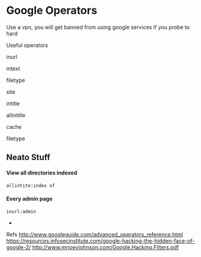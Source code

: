 # Google Operators

Use a vpn, you will get banned from using google services if you probe to hard

Useful operators

inurl

intext

filetype

site

intitle

allintitle

cache

filetype

Neato Stuff
-

#### View all directories indexed
~~~
allintite:index of
~~~

#### Every admin page
~~~
inurl:admin
~~~












-
Refs
http://www.googleguide.com/advanced_operators_reference.html
https://resources.infosecinstitute.com/google-hacking-the-hidden-face-of-google-2/
http://www.mrjoeyjohnson.com/Google.Hacking.Filters.pdf
